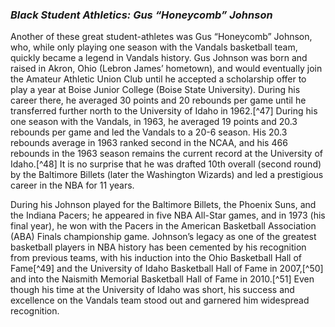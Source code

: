 ### _Black Student Athletics: Gus “Honeycomb” Johnson_ ###

Another of these great student-athletes was Gus “Honeycomb” Johnson, who, while only playing one season with the Vandals basketball team, quickly became a legend in Vandals history. Gus Johnson was born and raised in Akron, Ohio (Lebron James’ hometown), and would eventually join the Amateur Athletic Union Club until he accepted a scholarship offer to play a year at Boise Junior College (Boise State University). During his career there, he averaged 30 points and 20 rebounds per game until he transferred further north to the University of Idaho in 1962.[^47] During his one season with the Vandals, in 1963, he averaged 19 points and 20.3 rebounds per game and led the Vandals to a 20-6 season. His 20.3 rebounds average in 1963 ranked second in the NCAA, and his 466 rebounds in the 1963 season remains the current record at the University of Idaho.[^48] It is no surprise that he was drafted 10th overall (second round) by the Baltimore Billets (later the Washington Wizards) and led a prestigious career in the NBA for 11 years. 

During his Johnson played for the Baltimore Billets, the Phoenix Suns, and the Indiana Pacers; he appeared in five NBA All-Star games, and in 1973 (his final year), he won with the Pacers in the American Basketball Association (ABA) Finals championship game. Johnson’s legacy as one of the greatest basketball players in NBA history has been cemented by his recognition from previous teams, with his induction into the Ohio Basketball Hall of Fame[^49] and the University of Idaho Basketball Hall of Fame in 2007,[^50] and into the Naismith Memorial Basketball Hall of Fame in 2010.[^51] Even though his time at the University of Idaho was short, his success and excellence on the Vandals team stood out and garnered him widespread recognition. 